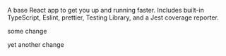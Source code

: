 A base React app to get you up and running faster. Includes built-in TypeScript, Eslint, prettier, Testing Library, and a Jest coverage reporter.

some change

yet another change

